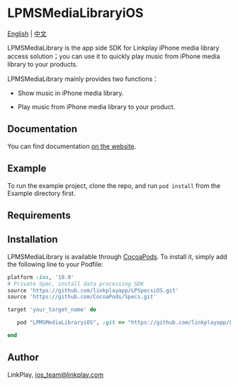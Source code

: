 # LPMSMediaLibraryiOS

[English](README.md) | [中文](README_zh.md)

LPMSMediaLibrary is the app side SDK for Linkplay iPhone media library access solution；you can use it to quickly play music from iPhone media library  to your products.

LPMSMediaLibrary mainly provides two functions：

- Show music in iPhone media library.

- Play music from iPhone media library to your product.

## Documentation

You can find documentation [on the website](https://linkplayapp.github.io/linkplay_sdk_doc/en/).

## Example

To run the example project, clone the repo, and run `pod install` from the Example directory first.

## Requirements

## Installation

LPMSMediaLibrary is available through [CocoaPods](https://cocoapods.org). To install
it, simply add the following line to your Podfile:

```ruby
platform :ios, '10.0'
# Private Spec, install data processing SDK
source 'https://github.com/linkplayapp/LPSpecsiOS.git'
source 'https://github.com/CocoaPods/Specs.git'

target 'your_target_name' do

   pod "LPMSMediaLibraryiOS", :git => "https://github.com/linkplayapp/LPMSMediaLibraryiOS.git"

end
```

## Author

LinkPlay, ios_team@linkplay.com
